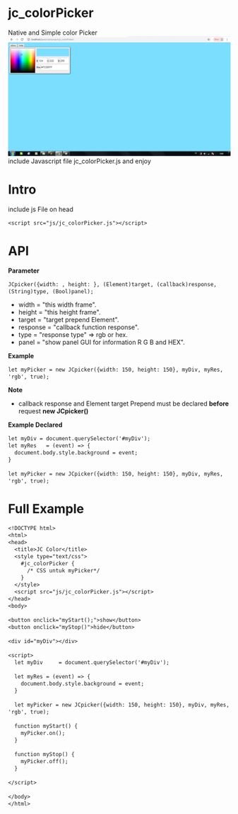 # jc_colorPicker
Native and Simple color Picker
<img src="myPicker.png">
include Javascript file jc_colorPicker.js and enjoy

# Intro
include js File on head

    <script src="js/jc_colorPicker.js"></script>
    
# API
<b>Parameter</b>

    JCpicker({width: , height: }, (Element)target, (callback)response, (String)type, (Bool)panel);

* width     = "this width frame".<br>
* height    = "this height frame".<br>
* target    = "target prepend Element".<br>
* response  = "callback function response".<br>
* type      = "response type" => rgb or hex.<br>
* panel     = "show panel GUI for information R G B and HEX".<br>

<b>Example</b>
  
    let myPicker = new JCpicker({width: 150, height: 150}, myDiv, myRes, 'rgb', true);
    
<b>Note</b>
* callback response and Element target Prepend must be declared <b>before</b> request <b>new JCpicker()</b>

<b>Example Declared</b>

    let myDiv = document.querySelector('#myDiv');
    let myRes   = (event) => {
      document.body.style.background = event;
    }

    let myPicker = new JCpicker({width: 150, height: 150}, myDiv, myRes, 'rgb', true);

# Full Example
    <!DOCTYPE html>
    <html>
    <head>
      <title>JC Color</title>
      <style type="text/css">
        #jc_colorPicker {
          /* CSS untuk myPicker*/
        }
      </style>
      <script src="js/jc_colorPicker.js"></script>	
    </head>
    <body>

    <button onclick="myStart();">show</button>
    <button onclick="myStop()">hide</button>

    <div id="myDiv"></div>

    <script>
      let myDiv 	= document.querySelector('#myDiv');

      let myRes = (event) => {
        document.body.style.background = event;
      }

      let myPicker = new JCpicker({width: 150, height: 150}, myDiv, myRes, 'rgb', true);

      function myStart() {
        myPicker.on();
      }

      function myStop() {
        myPicker.off();
      }

    </script>

    </body>
    </html>

